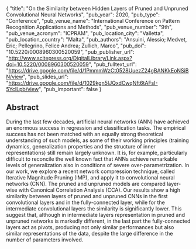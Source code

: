 {
  "title": "On the Similarity between Hidden Layers of Pruned and Unpruned Convolutional Neural Networks",
  "pub_year": 2020,
  "pub_type": "Conference",
  "pub_venue_name": "International Conference on Pattern Recognition Applications and Methods",
  "pub_venue_number": "9th",
  "pub_venue_acronym": "ICPRAM",
  "pub_location_city": "Valletta",
  "pub_location_country": "Malta",
  "pub_authors": "Ansuini, Alessio; Medvet, Eric; Pellegrino, Felice Andrea; Zullich, Marco",
  "pub_doi": "10.5220/0008960300520059",
  "pub_publisher_url": "http://www.scitepress.org/DigitalLibrary/Link.aspx?doi=10.5220/0008960300520059",
  "pub_fulltext_url": "https://drive.google.com/file/d/1PmmmWzCt0528UuezZ24gBANKkEoNSiBN/view",
  "pub_slides_url": "https://drive.google.com/file/d/1029kgn5IJQxdCwqNft6tAFsI-5YclLpb/view",
  "pub_important": false
}

## Abstract
During the last few decades, artificial neural networks (ANN) have achieved an enormous success in regression and classification tasks. The empirical success has not been matched with an equally strong theoretical understanding of such models, as some of their working principles (training dynamics, generalization properties and the structure of inner representations) still remain largely unknown. It is, for example, particularly difficult to reconcile the well known fact that ANNs achieve remarkable levels of generalization also in conditions of severe over-parametrization. In our work, we explore a recent network compression technique, called Iterative Magnitude Pruning (IMP), and apply it to convolutional neural networks (CNN). The pruned and unpruned models are compared layer-wise with Canonical Correlation Analysis (CCA). Our results show a high similarity between layers of pruned and unpruned CNNs in the first convolutional layers and in the fully-connected layer, while for the intermediate convolutional layers the similarity is significantly lower. This suggest that, although in intermediate layers representation in pruned and unpruned networks is markedly different, in the last part the fully-connected layers act as pivots, producing not only similar performances but also similar representations of the data, despite the large difference in the number of parameters involved.

